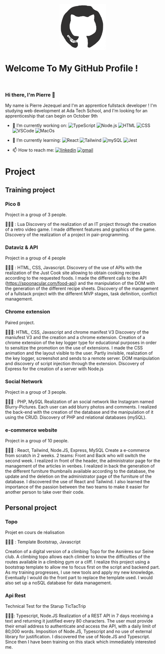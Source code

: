 <div align="center">
<img src="./octo.gif" alt="GitHub Logo" width="150" height="150" />
</div>

# Welcome To My GitHub Profile !

<br/>


### Hi there, I'm Pierre 👋

My name is Pierre Jezequel and I'm an apprentice fullstack developer ! I'm studying web development at Ada Tech School, and I'm looking for an apprenticeship that can begin on October 9th

- 🔭 I’m currently working on:
![TypeScript](https://img.shields.io/badge/TypeScript-007ACC?style=for-the-badge&logo=typescript&logoColor=white)
![Node.js](https://img.shields.io/badge/Node.js-339933?style=for-the-badge&logo=nodedotjs&logoColor=white)
![HTML](https://img.shields.io/badge/HTML5-E34F26?style=for-the-badge&logo=html5&logoColor=white)
![CSS](https://img.shields.io/badge/CSS3-1572B6?style=for-the-badge&logo=css3&logoColor=white)
![VSCode](https://img.shields.io/badge/VSCode-0078D4?style=for-the-badge&logo=visual%20studio%20code&logoColor=white)
![MacOs](https://img.shields.io/badge/mac%20os-000000?style=for-the-badge&logo=apple&logoColor=white)


- 🌱 I’m currently learning:
![React](https://img.shields.io/badge/React-20232A?style=for-the-badge&logo=react&logoColor=61DAFB)
![Tailwind](https://img.shields.io/badge/Tailwind_CSS-38B2AC?style=for-the-badge&logo=tailwind-css&logoColor=white)
![mySQL](https://img.shields.io/badge/MySQL-005C84?style=for-the-badge&logo=mysql&logoColor=white)
![Jest](https://img.shields.io/badge/Jest-C21325?style=for-the-badge&logo=jest&logoColor=white)

- 📫 How to reach me: 
[![linkedin](https://img.shields.io/badge/linkedin-0A66C2?style=for-the-badge&logo=linkedin&logoColor=white)](https://www.linkedin.com/in/pierre-jezequel-91055a246/)
[![gmail](https://img.shields.io/badge/Gmail-D14836?style=for-the-badge&logo=gmail&logoColor=white)](mailto:pierrejezequel92@gmail.com)


# Project

## Training project

### Pico 8 
Project in a group of 3 people.

👨🏽‍💻 : Lua
Discovery of the realization of an IT project through the creation of a retro video game.
I made different features and graphics of the game.
Discovery of the realization of a project in pair-programming.

### Dataviz & API
Project in a group of 4 people

👨🏽‍💻 : HTML, CSS, Javascript.
Discovery of the use of APIs with the realization of the Just Cook site allowing to obtain cooking recipes according to the requested foods.
I made the different calls to the API (https://spoonacular.com/food-api) and the manipulation of the DOM with the generation of the different recipe sheets.
Discovery of the management of a fullstack project with the different MVP stages, task definition, conflict management.

### Chrome extension
Paired project.

👨🏽‍💻: HTML, CSS, Javascript and chrome manifest V3
Discovery of the maniufest V3 and the creation and a chrome extension. Creation of a chrome extension of the key logger type for educational purposes in order to sensitize the promotion on the use of extensions.
I made the CSS animation and the layout visible to the user. Partly invisible, realization of the key logger, screenshot and sends to a remote server.
DOM manipulation and discovery of script injection through the extension. Discovery of Express for the creation of a server with Node.js

### Social Network
Project in a group of 3 people.

👨🏽‍💻 : PHP, MySQL
Realization of an social network like Instagram named Blurry-Pictures. Each user can add blurry photos and comments.
I realized the back-end with the creation of the database and the manipulation of it using the CRUD.
Discovery of PHP and relational databases (mySQL).

### e-commerce website
Project in a group of 10 people.

👨🏽‍💻 : React, Tailwind, Node.JS, Express, MySQL
Create a e-commerce from scratch in 2 weeks. 2 teams: Front and Back who will switch the second week.
I realized in front of the header, the administrator page for the management of the articles in venbes.
I realized in back the generation of the different furniture thumbnails available according to the database, the update and the deletion on the administrator page of the furniture of the database.
I discovered the use of React and Tailwind. I also learned the importance of the passion between the two teams to make it easier for another person to take over their code.

## Personal project

### Topo 
Projet en cours de réalisation

👨🏽‍💻 : Template Bootstrap, Javascript

Creation of a digital version of a climbing Topo for the Asnières sur Seine club. A climbing topo allows each climber to know the difficulties of the routes available in a climbing gym or a cliff.
I realize this project using a bootstrap template to allow me to focus first on the script and backend part.
As my training progresses, I use new tools and apply my new knowledge.
Eventually I would do the front part to replace the template used. I would also set up a noSQL database for data management.

### Api Rest
Technical Test for the Starup TicTacTrip

👨🏽‍💻: Typescript, Node.JS
Realization of a REST API in 7 days receiving a text and returning it justified every 80 characters. The user must provide their email address to authenticate and access the API, with a daily limit of 80,000 words.
Imposition of Node.JS, Typescript and no use of external library for justification.
I discovered the use of Node.JS and Typescript. Since then I have been training on this stack which immediately interested me.
